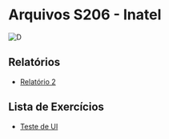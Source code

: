 # Arquivos S206 - Inatel

![D](https://i.imgur.com/ip2zER1.gif)

## Relatórios

- [Relatório 2]([https://github.com/matheusvhs/S206/blob/2f28bf3f6e76dad93d963e115e8dd158c4aa8a7b/cypress/e2e/ex2.cy.js](https://github.com/matheusvhs/S206/blob/main/cypress/e2e/Aula2/exemploAula2.cy.js))

## Lista de Exercícios

- [Teste de UI](https://github.com/matheusvhs/S206/tree/main/cypress/e2e/Lista%20-%20Teste%20de%20UI)
